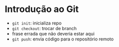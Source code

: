 # Introdução ao Git

* `git init`: inicializa repo
* `git checkout`: trocar de branch
* frase errada que não deveria estar aqui
* `git push`: envia código para o repositório remoto